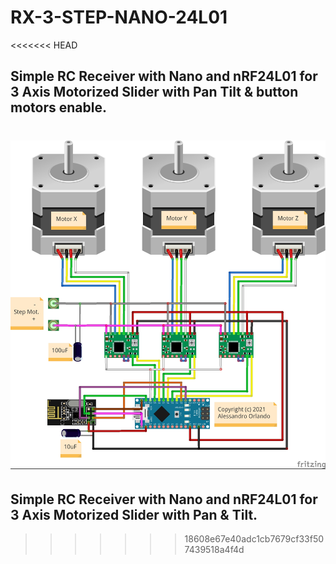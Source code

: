 # RX-3-STEP-NANO-24L01

<<<<<<< HEAD
## Simple RC Receiver with Nano and nRF24L01 for 3 Axis Motorized Slider with Pan Tilt & button motors enable.


![Diagram](images/RX_3_STEP_NANO_24L01.jpg)
=======
## Simple RC Receiver with Nano and nRF24L01 for 3 Axis Motorized Slider with Pan & Tilt.
>>>>>>> 18608e67e40adc1cb7679cf33f507439518a4f4d
